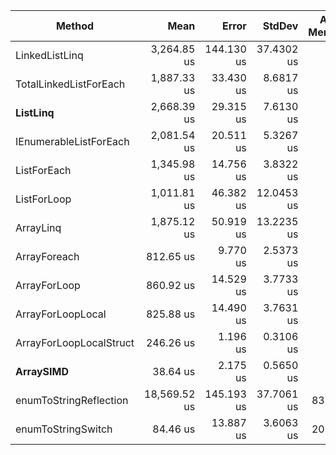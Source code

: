 ﻿|                  Method |        Mean |      Error |     StdDev  | Allocated Memory/Op |
|------------------------ |------------:|-----------:|-----------:|--------------------:|
|          LinkedListLinq | 3,264.85 us | 144.130 us | 37.4302 us  |                48 B |
|  TotalLinkedListForEach | 1,887.33 us |  33.430 us |  8.6817 us  |                   - |
|                **ListLinq** | 2,668.39 us |  29.315 us |  7.6130 us  |                40 B |
|  IEnumerableListForEach | 2,081.54 us |  20.511 us |  5.3267 us  |                40 B |
|             ListForEach | 1,345.98 us |  14.756 us |  3.8322 us  |                   - |
|             ListForLoop | 1,011.81 us |  46.382 us | 12.0453 us  |                   - |
|               ArrayLinq | 1,875.12 us |  50.919 us | 13.2235 us  |                32 B |
|            ArrayForeach |   812.65 us |   9.770 us |  2.5373 us  |                   - |
|            ArrayForLoop |   860.92 us |  14.529 us |  3.7733 us  |                   - |
|       ArrayForLoopLocal |   825.88 us |  14.490 us |  3.7631 us  |                   - |
| ArrayForLoopLocalStruct |   246.26 us |   1.196 us |  0.3106 us  |                   - |
|               **ArraySIMD** |    38.64 us |   2.175 us |  0.5650 us  |                   - |
|  enumToStringReflection | 18,569.52 us | 145.193 us |  37.7061 us |        8389356 B |
|      enumToStringSwitch |     84.46 us |  13.887 us |   3.6063 us |        2097220 B |

